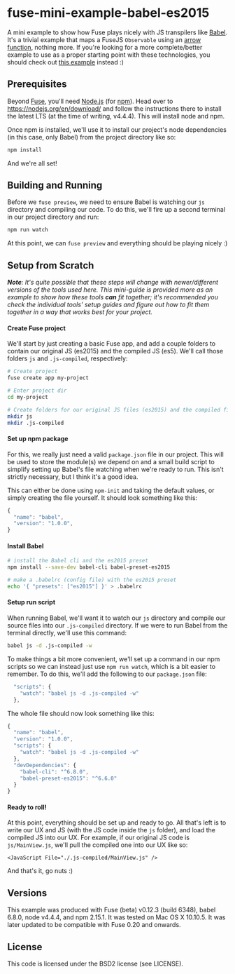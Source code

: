 # fuse-mini-example-babel-es2015
A mini example to show how Fuse plays nicely with JS transpilers like [Babel](https://babeljs.io/). It's a trivial example that maps a FuseJS `Observable` using an [arrow function](https://developer.mozilla.org/en-US/docs/Web/JavaScript/Reference/Functions/Arrow_functions), nothing more. If you're looking for a more complete/better example to use as a proper starting point with these technologies, you should check out [this example](https://github.com/sebbert/fuse-gulp-rollup-babel) instead :)

## Prerequisites
Beyond [Fuse](https://www.fusetools.com/downloads), you'll need [Node.js](https://nodejs.org/en/) (for [npm](https://www.npmjs.com/)). Head over to https://nodejs.org/en/download/ and follow the instructions there to install the latest LTS (at the time of writing, v4.4.4). This will install node and npm.

Once npm is installed, we'll use it to install our project's node dependencies (in this case, only Babel) from the project directory like so:

```sh
npm install
```

And we're all set!

## Building and Running
Before we `fuse preview`, we need to ensure Babel is watching our `js` directory and compiling our code. To do this, we'll fire up a second terminal in our project directory and run:

```sh
npm run watch
```

At this point, we can `fuse preview` and everything should be playing nicely :)

## Setup from Scratch
_**Note**: It's quite possible that these steps will change with newer/different versions of the tools used here. This mini-guide is provided more as an example to show how these tools **can** fit together; it's recommended you check the individual tools' setup guides and figure out how to fit them together in a way that works best for your project._

#### Create Fuse project
We'll start by just creating a basic Fuse app, and add a couple folders to contain our original JS (es2015) and the compiled JS (es5). We'll call those folders `js` and `.js-compiled`, respectively:

```sh
# Create project
fuse create app my-project

# Enter project dir
cd my-project

# Create folders for our original JS files (es2015) and the compiled files (es5)
mkdir js
mkdir .js-compiled
```

#### Set up npm package
For this, we really just need a valid `package.json` file in our project. This will be used to store the module(s) we depend on and a small build script to simplify setting up Babel's file watching when we're ready to run. This isn't strictly necessary, but I think it's a good idea.

This can either be done using `npm-init` and taking the default values, or simply creating the file yourself. It should look something like this:

```js
{
  "name": "babel",
  "version": "1.0.0",
}
```

#### Install Babel
```sh
# install the Babel cli and the es2015 preset
npm install --save-dev babel-cli babel-preset-es2015

# make a .babelrc (config file) with the es2015 preset
echo '{ "presets": ["es2015"] }' > .babelrc
```

#### Setup run script
When running Babel, we'll want it to watch our `js` directory and compile our source files into our `.js-compiled` directory. If we were to run Babel from the terminal directly, we'll use this command:

```sh
babel js -d .js-compiled -w
```

To make things a bit more convenient, we'll set up a command in our npm scripts so we can instead just use `npm run watch`, which is a bit easier to remember. To do this, we'll add the following to our `package.json` file:

```js
  "scripts": {
    "watch": "babel js -d .js-compiled -w"
  },
```

The whole file should now look something like this:

```js
{
  "name": "babel",
  "version": "1.0.0",
  "scripts": {
    "watch": "babel js -d .js-compiled -w"
  },
  "devDependencies": {
    "babel-cli": "^6.8.0",
    "babel-preset-es2015": "^6.6.0"
  }
}
```

#### Ready to roll!
At this point, everything should be set up and ready to go. All that's left is to write our UX and JS (with the JS code inside the `js` folder), and load the compiled JS into our UX. For example, if our original JS code is `js/MainView.js`, we'll pull the compiled one into our UX like so:

```ux
<JavaScript File="./.js-compiled/MainView.js" />
```

And that's it, go nuts :)

## Versions
This example was produced with Fuse (beta) v0.12.3 (build 6348), babel 6.8.0, node v4.4.4, and npm 2.15.1. It was tested on Mac OS X 10.10.5. It was later updated to be compatible with Fuse 0.20 and onwards.

## License
This code is licensed under the BSD2 license (see LICENSE).
